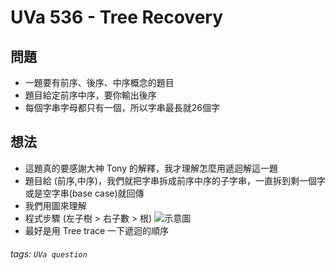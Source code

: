 
# UVa 536 - Tree Recovery



## 問題
* 一題要有前序、後序、中序概念的題目
* 題目給定前序中序，要你輸出後序
* 每個字串字母都只有一個，所以字串最長就26個字


## 想法
* 這題真的要感謝大神 Tony 的解釋，我才理解怎麼用遞迴解這一題
* 題目給 (前序,中序)，我們就把字串拆成前序中序的子字串，一直拆到剩一個字或是空字串(base case)就回傳
* 我們用圖來理解
* 程式步驟 (左子樹 > 右子數 > 根)
![示意圖](https://i.imgur.com/r3elz9R.png)
* 最好是用 Tree trace 一下遞迴的順序

###### tags: `UVa question`
